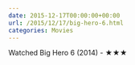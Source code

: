 ```yaml
---
date: 2015-12-17T00:00:00+00:00
url: /2015/12/17/big-hero-6.html
categories: Movies
---
```

Watched Big Hero 6 (2014) - ★★★




